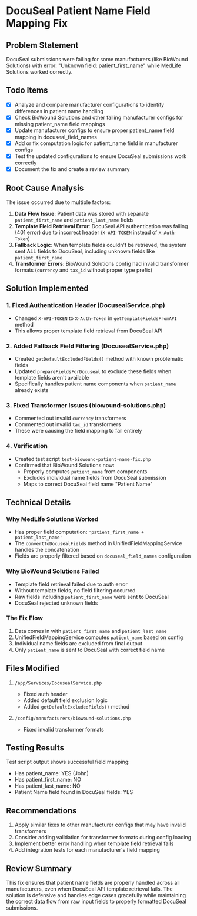 # DocuSeal Patient Name Field Mapping Fix

## Problem Statement
DocuSeal submissions were failing for some manufacturers (like BioWound Solutions) with error: "Unknown field: patient_first_name" while MedLife Solutions worked correctly.

## Todo Items
- [x] Analyze and compare manufacturer configurations to identify differences in patient name handling
- [x] Check BioWound Solutions and other failing manufacturer configs for missing patient_name field mappings
- [x] Update manufacturer configs to ensure proper patient_name field mapping in docuseal_field_names
- [x] Add or fix computation logic for patient_name field in manufacturer configs
- [x] Test the updated configurations to ensure DocuSeal submissions work correctly
- [x] Document the fix and create a review summary

## Root Cause Analysis

The issue occurred due to multiple factors:

1. **Data Flow Issue**: Patient data was stored with separate `patient_first_name` and `patient_last_name` fields
2. **Template Field Retrieval Error**: DocuSeal API authentication was failing (401 error) due to incorrect header (`X-API-TOKEN` instead of `X-Auth-Token`)
3. **Fallback Logic**: When template fields couldn't be retrieved, the system sent ALL fields to DocuSeal, including unknown fields like `patient_first_name`
4. **Transformer Errors**: BioWound Solutions config had invalid transformer formats (`currency` and `tax_id` without proper type prefix)

## Solution Implemented

### 1. Fixed Authentication Header (DocusealService.php)
- Changed `X-API-TOKEN` to `X-Auth-Token` in `getTemplateFieldsFromAPI` method
- This allows proper template field retrieval from DocuSeal API

### 2. Added Fallback Field Filtering (DocusealService.php)
- Created `getDefaultExcludedFields()` method with known problematic fields
- Updated `prepareFieldsForDocuseal` to exclude these fields when template fields aren't available
- Specifically handles patient name components when `patient_name` already exists

### 3. Fixed Transformer Issues (biowound-solutions.php)
- Commented out invalid `currency` transformers
- Commented out invalid `tax_id` transformers
- These were causing the field mapping to fail entirely

### 4. Verification
- Created test script `test-biowound-patient-name-fix.php`
- Confirmed that BioWound Solutions now:
  - Properly computes `patient_name` from components
  - Excludes individual name fields from DocuSeal submission
  - Maps to correct DocuSeal field name "Patient Name"

## Technical Details

### Why MedLife Solutions Worked
- Has proper field computation: `'patient_first_name + patient_last_name'`
- The `convertToDocusealFields` method in UnifiedFieldMappingService handles the concatenation
- Fields are properly filtered based on `docuseal_field_names` configuration

### Why BioWound Solutions Failed
- Template field retrieval failed due to auth error
- Without template fields, no field filtering occurred
- Raw fields including `patient_first_name` were sent to DocuSeal
- DocuSeal rejected unknown fields

### The Fix Flow
1. Data comes in with `patient_first_name` and `patient_last_name`
2. UnifiedFieldMappingService computes `patient_name` based on config
3. Individual name fields are excluded from final output
4. Only `patient_name` is sent to DocuSeal with correct field name

## Files Modified
1. `/app/Services/DocusealService.php`
   - Fixed auth header
   - Added default field exclusion logic
   - Added `getDefaultExcludedFields()` method

2. `/config/manufacturers/biowound-solutions.php`
   - Fixed invalid transformer formats

## Testing Results
Test script output shows successful field mapping:
- Has patient_name: YES (John)
- Has patient_first_name: NO
- Has patient_last_name: NO
- Patient Name field found in DocuSeal fields: YES

## Recommendations
1. Apply similar fixes to other manufacturer configs that may have invalid transformers
2. Consider adding validation for transformer formats during config loading
3. Implement better error handling when template field retrieval fails
4. Add integration tests for each manufacturer's field mapping

## Review Summary
This fix ensures that patient name fields are properly handled across all manufacturers, even when DocuSeal API template retrieval fails. The solution is defensive and handles edge cases gracefully while maintaining the correct data flow from raw input fields to properly formatted DocuSeal submissions.